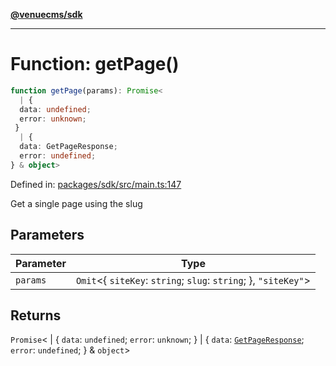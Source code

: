 [**@venuecms/sdk**](../Index.md)

***

# Function: getPage()

```ts
function getPage(params): Promise<
  | {
  data: undefined;
  error: unknown;
 }
  | {
  data: GetPageResponse;
  error: undefined;
} & object>
```

Defined in: [packages/sdk/src/main.ts:147](https://github.com/venuecms/sdk/blob/856f3c21fe737a18a698a4045f39e91f8662f370/packages/sdk/src/main.ts#L147)

Get a single page using the slug

## Parameters

| Parameter | Type |
| ------ | ------ |
| `params` | `Omit`\<\{ `siteKey`: `string`; `slug`: `string`; \}, `"siteKey"`\> |

## Returns

`Promise`\<
  \| \{
  `data`: `undefined`;
  `error`: `unknown`;
 \}
  \| \{
  `data`: [`GetPageResponse`](../type-aliases/GetPageResponse.md);
  `error`: `undefined`;
 \} & `object`\>
